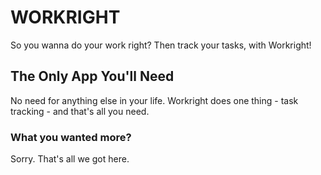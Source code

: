 # WORKRIGHT

So you wanna do your work right? Then track your tasks, with Workright!

## The Only App You'll Need

No need for anything else in your life. Workright does one thing - task tracking - and that's all you need.

### What you wanted more?

Sorry. That's all we got here.
